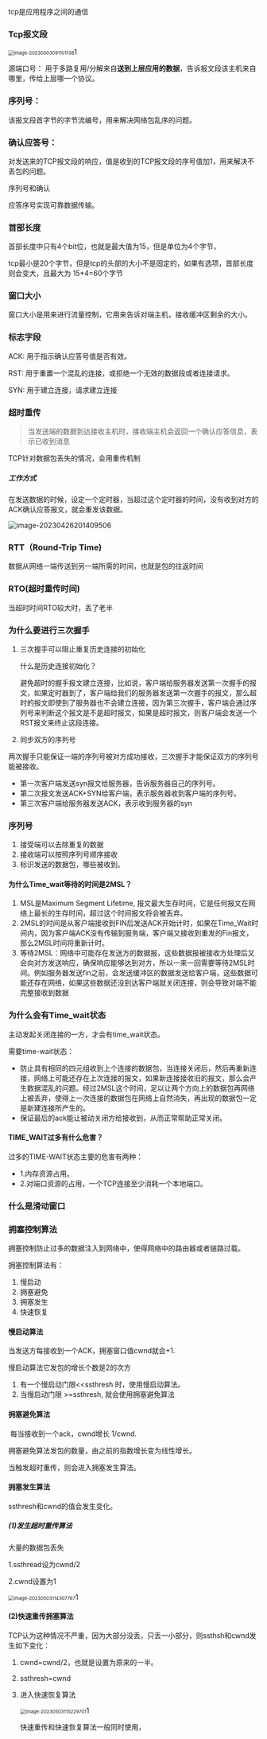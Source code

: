 



tcp是应用程序之间的通信

### Tcp报文段

<img src="C:\Users\A\AppData\Roaming\Typora\typora-user-images\image-20230503091101138.png" alt="image-20230503091101138" style="zoom:67%;" />1

源端口号： 用于多路复用/分解来自**送到上层应用的数据**，告诉报文段该主机来自哪里，传给上层哪一个协议。

### 序列号：

该报文段首字节的字节流编号，用来解决网络包乱序的问题。

### 确认应答号：

对发送来的TCP报文段的响应，值是收到的TCP报文段的序号值加1，用来解决不丢包的问题。

序列号和确认

应答序号实现可靠数据传输。

### 首部长度

首部长度中只有4个bit位，也就是最大值为15，但是单位为4个字节，

tcp最小是20个字节，但是tcp的头部的大小不是固定的，如果有选项，首部长度则会变大，且最大为 15*4=60个字节

### 窗口大小

窗口大小是用来进行流量控制，它用来告诉对端主机，接收缓冲区剩余的大小。



### 标志字段

ACK:	用于指示确认应答号值是否有效。

RST:   用于重置一个混乱的连接，或拒绝一个无效的数据段或者连接请求。

SYN:  用于建立连接，请求建立连接



### 超时重传

> 当发送端的数据到达接收主机时，接收端主机会返回一个确认应答信息，表示已收到消息

TCP针对数据包丢失的情况，会用重传机制

##### 工作方式

在发送数据的时候，设定一个定时器，当超过这个定时器的时间，没有收到对方的ACK确认应答报文，就会重发该数据。

![image-20230426201409506](C:\Users\A\AppData\Roaming\Typora\typora-user-images\image-20230426201409506.png)

### RTT（Round-Trip Time)

数据从网络一端传送到另一端所需的时间，也就是包的往返时间



### RTO(超时重传时间)

当超时时间RTO较大时，丢了老半



### 为什么要进行三次握手

1. 三次握手可以阻止重复历史连接的初始化

   什么是历史连接初始化？

   避免超时的握手报文建立连接，比如说，客户端给服务器发送第一次握手的报文，如果定时器到了，客户端给我们的服务器发送第一次握手的报文，那么超时的报文即使到了服务器也不会建立连接，因为第三次握手，客户端会通过序列号来判断这个报文是不是超时报文，如果是超时报文，则客户端会发送一个RST报文来终止这段连接。

2. 同步双方的序列号

两次握手只能保证一端的序列号被对方成功接收，三次握手才能保证双方的序列号能被接收。

- 第一次客户端发送syn报文给服务器，告诉服务器自己的序列号。
- 第二次报文发送ACK+SYN给客户端，表示服务器收到客户端的序列号。
- 第三次客户端给服务器发送ACK，表示收到服务器的syn



### 序列号

1. 接受端可以去除重复的数据
2. 接收端可以按照序列号顺序接收
3. 标识发送的数据包，哪些被收到。



#### 为什么Time_wait等待的时间是2MSL？

1. MSL是Maximum Segment Lifetime, 报文最大生存时间，它是任何报文在网络上最长的生存时间，超过这个时间报文将会被丢弃。
2. 2MSL的时间是从客户端接收到FIN后发送ACK开始计时，如果在Time_Wait时间内，因为客户端ACK没有传输到服务端，客户端又接收到重发的Fin报文，那么2MSL时间将重新计时。
3. 等待2MSL：网络中可能存在发送方的数据报，这些数据报被接收方处理后又会向对方发送响应，确保响应能够达到对方，所以一来一回需要等待2MSL时间。例如服务器发送fin之前，会发送缓冲区的数据发送给客户端，这些数据可能还存在网络，如果这些数据还没到达客户端就关闭连接，则会导致对端不能完整接收到数据





### 为什么会有Time_wait状态

主动发起关闭连接的一方，才会有time_wait状态。

需要time-wait状态：

- 防止具有相同的四元组收到上个连接的数据包，当连接关闭后，然后再重新连接，网络上可能还存在上次连接的报文，如果新连接接收旧的报文，那么会产生数据混乱的问题。经过2MSL这个时间，足以让两个方向上的数据包再网络上被丢弃，使得上一次连接的数据包在网络上自然消失，再出现的数据包一定是新建连接所产生的。
- 保证最后的ack能让被动关闭方给接收到，从而正常帮助正常关闭。

#### TIME_WAIT过多有什么危害？

过多的TIME-WAIT状态主要的危害有两种：

- 1.内存资源占用。
- 2.对端口资源的占用，一个TCP连接至少消耗一个本地端口。

### 什么是滑动窗口



### 拥塞控制算法

拥塞控制防止过多的数据注入到网络中，使得网络中的路由器或者链路过载。

拥塞控制算法有：

1. 慢启动
2. 拥塞避免
3. 拥塞发生
4. 快速恢复



#### 慢启动算法

当发送方每接收到一个ACK，拥塞窗口值cwnd就会+1.

慢启动算法它发包的增长个数是2的次方

1. 有一个慢启动门限<<ssthresh 时，使用慢启动算法。
2. 当慢启动门限 >=ssthresh, 就会使用拥塞避免算法



#### 拥塞避免算法

​	每当接收到一个ack，cwnd增长 1/cwnd.

拥塞避免算法发包的数量，由之前的指数增长变为线性增长。

当触发超时重传，则会进入拥塞发生算法。

#### 拥塞发生算法

ssthresh和cwnd的值会发生变化。

##### (1)发生超时重传算法

大量的数据包丢失

1.ssthread设为cwnd/2

2.cwnd设置为1

<img src="C:\Users\A\AppData\Roaming\Typora\typora-user-images\image-20230503114307767.png" alt="image-20230503114307767" style="zoom:67%;" />1

#### (2)快速重传拥塞算法

TCP认为这种情况不严重，因为大部分没丢，只丢一小部分，则ssthsh和cwnd发生如下变化：

1. cwnd=cwnd/2，也就是设置为原来的一半。

2. ssthresh=cwnd

3. 进入快速恢复算法

   <img src="C:\Users\A\AppData\Roaming\Typora\typora-user-images\image-20230503115229701.png" alt="image-20230503115229701" style="zoom:67%;" />1

   快速重传和快速恢复算法一般同时使用，

   